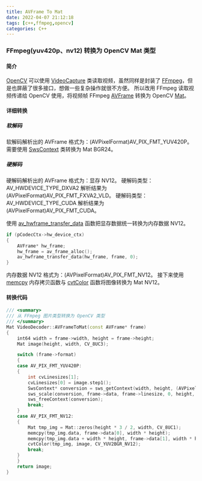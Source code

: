 ```yaml
---
title: AVFrame To Mat
date: 2022-04-07 21:12:18
tags: [c++,ffmpeg,opencv]
categories: C++
---
```

### FFmpeg(yuv420p、nv12) 转换为 OpenCV Mat 类型
<!-- more -->
#### 简介
[OpenCV](https://opencv.org/) 可以使用 [VideoCapture](https://docs.opencv.org/3.4/d8/dfe/classcv_1_1VideoCapture.html) 类读取视频，虽然同样是封装了 [FFmpeg](https://ffmpeg.org/)，但是也屏蔽了很多接口，想做一些复杂操作就很不方便。
所以改用 FFmpeg 读取视频传递给 OpenCV 使用，将视频帧 FFmpeg [AVFrame](https://www.ffmpeg.org/doxygen/4.1/structAVFrame.html) 转换为 OpenCV [Mat](https://docs.opencv.org/4.x/d3/d63/classcv_1_1Mat.html)。

#### 详细转换
##### 软解码
软解码解析出的 AVFrame 格式为：(AVPixelFormat)AV_PIX_FMT_YUV420P。
需要使用 [SwsContext](https://ffmpeg.org/doxygen/2.2/structSwsContext.html) 类转换为 Mat BGR24。

##### 硬解码
硬解码解析出的 AVFrame 格式为：显存 NV12。
硬解码类型：AV_HWDEVICE_TYPE_DXVA2 解析结果为 (AVPixelFormat)AV_PIX_FMT_FXVA2_VLD。
硬解码类型：AV_HWDEVICE_TYPE_CUDA 解析结果为 (AVPixelFormat)AV_PIX_FMT_CUDA。

使用 [av_hwframe_transfer_data](https://ffmpeg.org/doxygen/3.2/hwcontext_8h.html) 函数把显存数据统一转换为内存数据 NV12。

``` C++
if (pCodecCtx->hw_device_ctx)
{
    AVFrame* hw_frame;
    hw_frame = av_frame_alloc();
    av_hwframe_transfer_data(hw_frame, frame, 0);
}
```

内存数据 NV12 格式为：(AVPixelFormat)AV_PIX_FMT_NV12。
接下来使用 [memcpy](https://docs.microsoft.com/en-us/cpp/c-runtime-library/reference/memcpy-wmemcpy?view=msvc-170) 内存拷贝函数与 [cvtColor](https://docs.opencv.org/3.4/d8/d01/group__imgproc__color__conversions.html) 函数将图像转换为 Mat NV12。

#### 转换代码
``` C++
/// <summary>
/// 从 FFmpeg 图片类型转换为 OpenCV 类型
/// </summary>
Mat VideoDecoder::AVFrameToMat(const AVFrame* frame)
{
	int64 width = frame->width, height = frame->height;
	Mat image(height, width, CV_8UC3);

	switch (frame->format)
	{
	case AV_PIX_FMT_YUV420P:
	{
		int cvLinesizes[1];
		cvLinesizes[0] = image.step1();
		SwsContext* conversion = sws_getContext(width, height, (AVPixelFormat)frame->format, width, height, AVPixelFormat::AV_PIX_FMT_BGR24, SWS_FAST_BILINEAR, NULL, NULL, NULL);
		sws_scale(conversion, frame->data, frame->linesize, 0, height, &image.data, cvLinesizes);
		sws_freeContext(conversion);
		break;
	}
	case AV_PIX_FMT_NV12:
	{
		Mat tmp_img = Mat::zeros(height * 3 / 2, width, CV_8UC1);
		memcpy(tmp_img.data, frame->data[0], width * height);
		memcpy(tmp_img.data + width * height, frame->data[1], width * height / 2);
		cvtColor(tmp_img, image, CV_YUV2BGR_NV12);
		break;
	}
	}
	return image;
}
```